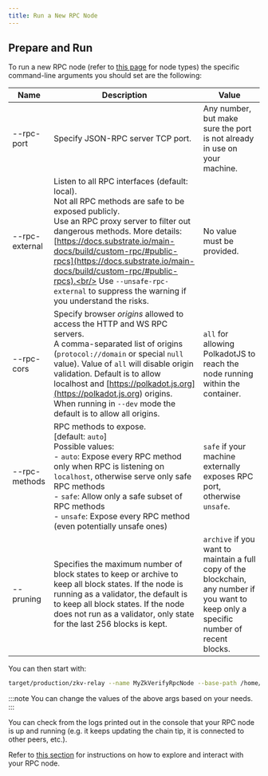 ```yaml
---
title: Run a New RPC Node
---
```


## Prepare and Run

To run a new RPC node (refer to [this page](../01-getting_started.md#node-types.md) for node types) the specific command-line arguments you should set are the following:

| Name           | Description                                                                                                                                                                                                                                                                                                                                                                                                        | Value                                                                                                                                    |
| -------------- | ------------------------------------------------------------------------------------------------------------------------------------------------------------------------------------------------------------------------------------------------------------------------------------------------------------------------------------------------------------------------------------------------------------------ | ---------------------------------------------------------------------------------------------------------------------------------------- |
| --rpc-port     | Specify JSON-RPC server TCP port.                                                                                                                                                                                                                                                                                                                                                                                  | Any number, but make sure the port is not already in use on your machine.                                                                |
| --rpc-external | Listen to all RPC interfaces (default: local).<br/> Not all RPC methods are safe to be exposed publicly.<br/> Use an RPC proxy server to filter out dangerous methods. More details: [https://docs.substrate.io/main-docs/build/custom-rpc/#public-rpcs](https://docs.substrate.io/main-docs/build/custom-rpc/#public-rpcs).<br/> Use `--unsafe-rpc-external` to suppress the warning if you understand the risks. | No value must be provided.                                                                                                               |
| --rpc-cors     | Specify browser *origins* allowed to access the HTTP and WS RPC servers.<br/> A comma-separated list of origins (`protocol://domain` or special `null` value). Value of `all` will disable origin validation. Default is to allow localhost and [https://polkadot.js.org](<https://polkadot.js.org>) origins. When running in `--dev` mode the default is to allow all origins.                                    | `all` for allowing PolkadotJS to reach the node running within the container.                                                            |
| --rpc-methods  | RPC methods to expose. <br/> [default: `auto`]<br/> Possible values:<br/> - `auto`: Expose every RPC method only when RPC is listening on `localhost`, otherwise serve only safe RPC methods<br/> - `safe`: Allow only a safe subset of RPC methods<br/> - `unsafe`: Expose every RPC method (even potentially unsafe ones)                                                                                        | `safe` if your machine externally exposes RPC port, otherwise `unsafe`.                                                                  |
| --pruning      | Specifies the maximum number of block states to keep or archive to keep all block states. If the node is running as a validator, the default is to keep all block states. If the node does not run as a validator, only state for the last 256 blocks is kept.                                                                                                                                                     | `archive` if you want to maintain a full copy of the blockchain, any number if you want to keep only a specific number of recent blocks. |

You can then start with:

```bash
target/production/zkv-relay --name MyZkVerifyRpcNode --base-path /home/your_user/rpc_node_data --chain test --port 30555 --rpc-port 9944 --rpc-external --rpc-cors all --rpc-methods safe --pruning archive
```

:::note
You can change the values of the above args based on your needs.
:::

You can check from the logs printed out in the console that your RPC node is up and running (e.g. it keeps updating the chain tip, it is connected to other peers, etc.).

Refer to [this section](../run_using_docker/run_new_rpc_node#explore-and-interact-with-the-node) for instructions on how to explore and interact with your RPC node.
